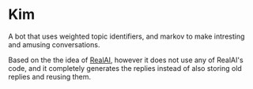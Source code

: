 # Kim
A bot that uses weighted topic identifiers, and markov to make intresting and amusing conversations.

Based on the the idea of [RealAI](https://github.com/oblivionburn/RealAI), however it does not use any
of RealAI's code, and it completely generates the replies instead of also storing old replies and reusing them.

